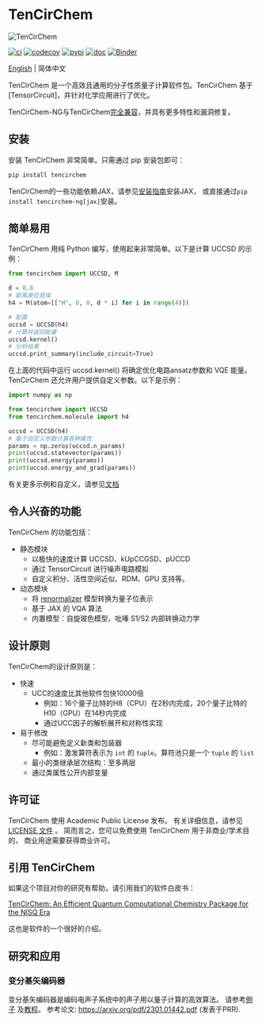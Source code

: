 # TenCirChem

![TenCirChem](https://github.com/tensorcircuit/TenCirChem-NG/blob/master/docs/source/statics/logov0.png)

[![ci](https://img.shields.io/github/actions/workflow/status/tensorcircuit/TenCirChem-NG/ci.yml?branch=master)](https://github.com/tensorcircuit/TenCirChem-NG/actions)
[![codecov](https://codecov.io/github/tensorcircuit/TenCirChem-NG/branch/master/graph/badge.svg?token=6QZP1RKVTT)](https://app.codecov.io/github/tensorcircuit/TenCirChem-NG)
[![pypi](https://img.shields.io/pypi/v/tencirchem-ng.svg?logo=pypi)](https://pypi.org/project/tencirchem-ng/)
[![doc](https://img.shields.io/badge/docs-link-green.svg)](https://tensorcircuit.github.io/TenCirChem-NG/index.html)
[![Binder](https://mybinder.org/badge_logo.svg)](https://mybinder.org/v2/gh/tensorcircuit/TenCirChem-NG/master?labpath=docs%2Fsource%2Ftutorial_jupyter)

[English](https://github.com/tensorcircuit/TenCirChem-NG/) | 简体中文

TenCirChem 是一个高效且通用的分子性质量子计算软件包。TenCirChem 基于[TensorCircuit]，并针对化学应用进行了优化。

TenCirChem-NG与TenCirChem[完全兼容]((https://tensorcircuit.github.io/TenCirChem-NG/faq.html#what-is-the-relation-between-tencirchem-and-tencirchem-ng))，并具有更多特性和漏洞修复。

## 安装
安装 TenCirChem 非常简单。只需通过 pip 安装包即可：

```sh
pip install tencirchem
```

TenCirChem的一些功能依赖JAX，请参见[安装指南](https://jax.readthedocs.io/en/latest/installation.html)安装JAX，
或直接通过``pip install tencirchem-ng[jax]``安装。

## 简单易用
TenCirChem 用纯 Python 编写，使用起来非常简单。以下是计算 UCCSD 的示例：

```python
from tencirchem import UCCSD, M

d = 0.8
# 距离单位是埃
h4 = M(atom=[["H", 0, 0, d * i] for i in range(4)])

# 配置
uccsd = UCCSD(h4)
# 计算并返回能量
uccsd.kernel()
# 分析结果
uccsd.print_summary(include_circuit=True)
```
在上面的代码中运行 uccsd.kernel() 将确定优化电路ansatz参数和 VQE 能量。
TenCirChem 还允许用户提供自定义参数。以下是示例：

```python
import numpy as np

from tencirchem import UCCSD
from tencirchem.molecule import h4

uccsd = UCCSD(h4)
# 基于自定义参数计算各种属性
params = np.zeros(uccsd.n_params)
print(uccsd.statevector(params))
print(uccsd.energy(params))
print(uccsd.energy_and_grad(params))
```
有关更多示例和自定义，请参见[文档](https://tensorcircuit.github.io/TenCirChem-NG/index.html) 


## 令人兴奋的功能
TenCirChem 的功能包括：
- 静态模块
  - 以极快的速度计算 UCCSD、kUpCCGSD、pUCCD
  - 通过 TensorCircuit 进行噪声电路模拟
  - 自定义积分、活性空间近似、RDM、GPU 支持等。
- 动态模块
  - 将 [renormalizer](https://github.com/shuaigroup/Renormalizer) 模型转换为量子位表示
  - 基于 JAX 的 VQA 算法
  - 内置模型：自旋玻色模型、吡嗪 S1/S2 内部转换动力学


## 设计原则
TenCirChem的设计原则是：
- 快速
  - UCC的速度比其他软件包快10000倍
    - 例如：16个量子比特的H8（CPU）在2秒内完成，20个量子比特的H10（GPU）在14秒内完成
    - 通过UCC因子的解析展开和对称性实现
- 易于修改
  - 尽可能避免定义新类和包装器
    - 例如：激发算符表示为 `int` 的 `tuple`。算符池只是一个 `tuple` 的 `list`
  - 最小的类继承层次结构：至多两层
  - 通过类属性公开内部变量

## 许可证
TenCirChem 使用 Academic Public License 发布。
有关详细信息，请参见[LICENSE 文件](https://github.com/tensorcircuit/TenCirChem-NG/blob/master/LICENSE) 。
简而言之，您可以免费使用 TenCirChem 用于非商业/学术目的，
商业用途需要获得商业许可。

## 引用 TenCirChem
如果这个项目对你的研究有帮助，请引用我们的软件白皮书：

[TenCirChem: An Efficient Quantum Computational Chemistry Package for the NISQ Era](https://arxiv.org/abs/2303.10825)

这也是软件的一个很好的介绍。

## 研究和应用

### 变分基矢编码器
变分基矢编码器是编码电声子系统中的声子用以量子计算的高效算法。
请参考[例子](https://github.com/tensorcircuit/TenCirChem-NG/tree/master/example)
及[教程](https://tensorcircuit.github.io/TenCirChem-NG/tutorial_jupyter/vbe_tutorial_td.html)。
参考论文: https://arxiv.org/pdf/2301.01442.pdf (发表于PRR).

